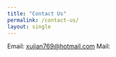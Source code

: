 ```yaml
---
title: "Contact Us"
permalink: /contact-us/
layout: single
---
```


Email: xujian769@hotmail.com 
Mail: 
